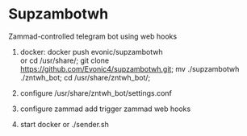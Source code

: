 # Supzambotwh
Zammad-controlled telegram bot using web hooks
  
1. docker: docker push evonic/supzambotwh  
  or cd /usr/share/; git clone https://github.com/Evonic4/supzambotwh.git; mv ./supzambotwh ./zntwh_bot; cd /usr/share/zntwh_bot/;  
  
2. configure /usr/share/zntwh_bot/settings.conf  
  
3. configure zammad 
  add trigger zammad web hooks  
   
4. start docker or ./sender.sh   
  
   
